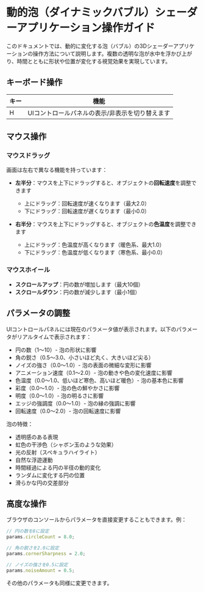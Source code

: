 # 動的泡（ダイナミックバブル）シェーダーアプリケーション操作ガイド

このドキュメントでは、動的に変化する泡（バブル）の3Dシェーダーアプリケーションの操作方法について説明します。複数の透明な泡が水中を浮かび上がり、時間とともに形状や位置が変化する視覚効果を実現しています。

## キーボード操作

| キー | 機能 |
|------|------|
| H    | UIコントロールパネルの表示/非表示を切り替えます |

## マウス操作

### マウスドラッグ

画面は左右で異なる機能を持っています：

- **左半分**：マウスを上下にドラッグすると、オブジェクトの**回転速度**を調整できます
  - 上にドラッグ：回転速度が速くなります（最大2.0）
  - 下にドラッグ：回転速度が遅くなります（最小0.0）

- **右半分**：マウスを上下にドラッグすると、オブジェクトの**色温度**を調整できます
  - 上にドラッグ：色温度が高くなります（暖色系、最大1.0）
  - 下にドラッグ：色温度が低くなります（寒色系、最小0.0）

### マウスホイール

- **スクロールアップ**：円の数が増加します（最大10個）
- **スクロールダウン**：円の数が減少します（最小1個）

## パラメータの調整

UIコントロールパネルには現在のパラメータ値が表示されます。以下のパラメータがリアルタイムで表示されます：

- 円の数（1〜10）- 泡の形状に影響
- 角の鋭さ（0.5〜3.0、小さいほど丸く、大きいほど尖る）
- ノイズの強さ（0.0〜1.0）- 泡の表面の微細な変形に影響
- アニメーション速度（0.1〜2.0）- 泡の動きや色の変化速度に影響
- 色温度（0.0〜1.0、低いほど寒色、高いほど暖色）- 泡の基本色に影響
- 彩度（0.0〜1.0）- 泡の色の鮮やかさに影響
- 明度（0.0〜1.0）- 泡の明るさに影響
- エッジの強調度（0.0〜1.0）- 泡の縁の強調に影響
- 回転速度（0.0〜2.0）- 泡の回転速度に影響

泡の特徴：
- 透明感のある表現
- 虹色の干渉色（シャボン玉のような効果）
- 光の反射（スペキュラハイライト）
- 自然な浮遊運動
- 時間経過による円の半径の動的変化
- ランダムに変化する円の位置
- 滑らかな円の交差部分

## 高度な操作

ブラウザのコンソールからパラメータを直接変更することもできます。例：

```javascript
// 円の数を8に設定
params.circleCount = 8.0;

// 角の鋭さを2.0に設定
params.cornerSharpness = 2.0;

// ノイズの強さを0.5に設定
params.noiseAmount = 0.5;
```

その他のパラメータも同様に変更できます。
